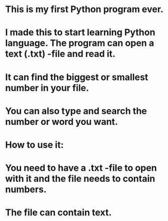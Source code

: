 # This is my first Python program ever.
# I made this to start learning Python language. The program can open a text (.txt) -file and read it.
# It can find the biggest or smallest number in your file.
# You can also type and search the number or word you want.
#
# How to use it:
#
# You need to have a .txt -file to open with it and the file needs to contain numbers.
# The file can contain text.
